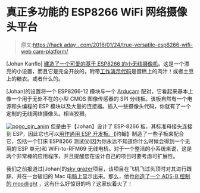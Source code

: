 # 真正多功能的 ESP8266 WiFi 网络摄像头平台

> 原文:[https://hack aday . com/2016/01/24/true-versatile-esp8266-wifi-web cam-platform/](https://hackaday.com/2016/01/24/truly-versatile-esp8266-wifi-webcam-platform/)

[Johan Kanflo] [建造了一个可爱的基于 ESP8266 的小无线摄像机](http://johan.kanflo.com/building-a-low-cost-wifi-camera/)。这是一个漂亮的小设置，而且它是完全开放的，附带[工作演示代码](https://github.com/kanflo/esparducam)是蛋糕上的肉汁！或者土豆上的糖衣。或者什么的。

[Johan]的设置将一个 ESP8266-12 模块与一个 [Arducam](http://www.arducam.com/) 配对，它看起来基本上像一个用于无处不在的小型 CMOS 图像传感器的 SPI 分线板。该板自然有一个电源和头编程的 ESP 模块以及大量的连接器。插入一些摄像头代码，你就有了一个定制的无线网络摄像头。相当狡猾。

[![pogo_pin_anim](../Images/605ef4ed0943a91b07fe973d213c4f42.png)](https://hackaday.com/wp-content/uploads/2016/01/pogo_pin_anim.gif) 但是由于【Johan】设计了 ESP-8266 板，其标准母接头连接到 ESP，因此它也可以[用作通用 ESP 开发板。](http://johan.kanflo.com/a-versatile-esp8266-development-board/)【约翰】制造了一些子板来配合它，包括一个钉床 ESP8266 测试仪(因为你永远不知道你什么时候会得到一个无用的 ESP 单元)和 WiFi-to-RFM69 无线电桥。对于一个整洁的小系统来说，这是两个非常棒的应用程序，并且提醒您在设计自己的项目时要考虑可扩展性。

我们之前报道过[Johan]的[sky grazer](http://hackaday.com/2015/12/31/art-for-planespotters/)项目，该项目在飞机飞过头顶时对其进行跟踪，并在一台破旧的 Mac 电脑上显示出来。那么，他也[创造了一个 ADS-B 控制的 moodlight](http://johan.kanflo.com/commercial-pilots-control-my-moodlight/) ，这有什么好惊讶的吗？这家伙着火了！